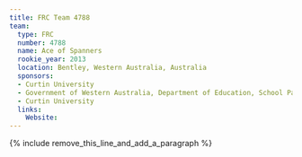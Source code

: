 ```yaml
---
title: FRC Team 4788
team:
  type: FRC
  number: 4788
  name: Ace of Spanners
  rookie_year: 2013
  location: Bentley, Western Australia, Australia
  sponsors:
  - Curtin University
  - Government of Western Australia, Department of Education, School Pathways Program
  - Curtin University
  links:
    Website:
---
```


{% include remove_this_line_and_add_a_paragraph %}
